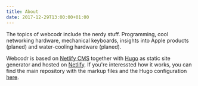 ```yaml
---
title: About
date: 2017-12-29T13:00:00+01:00
---
```

The topics of webcodr include the nerdy stuff. Programming, cool networking hardware, mechanical keyboards, insights into Apple products (planed) and water-cooling hardware (planed).

Webcodr is based on [Netlify CMS](https://www.netlifycms.org) together with [Hugo](https://gohugo.io/) as static site generator and hosted on [Netlify](https://www.netlify.com/). If you're interessted how it works, you can find the main repository with the markup files and the Hugo configuration [here](https://github.com/WebCodr/weblog).
